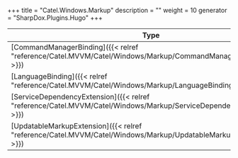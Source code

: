 

+++
title = "Catel.Windows.Markup" 
description = ""
weight = 10
generator = "SharpDox.Plugins.Hugo"
+++

Type|Description
---|---
[CommandManagerBinding]({{&lt; relref "reference/Catel.MVVM/Catel/Windows/Markup/CommandManagerBinding.md" &gt;}})| 
[LanguageBinding]({{&lt; relref "reference/Catel.MVVM/Catel/Windows/Markup/LanguageBinding.md" &gt;}})| 
[ServiceDependencyExtension]({{&lt; relref "reference/Catel.MVVM/Catel/Windows/Markup/ServiceDependencyExtension.md" &gt;}})| 
[UpdatableMarkupExtension]({{&lt; relref "reference/Catel.MVVM/Catel/Windows/Markup/UpdatableMarkupExtension.md" &gt;}})| 

